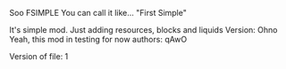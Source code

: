 Soo
FSIMPLE
 You can call it like...
 "First Simple"

 It's simple mod. Just adding resources, blocks and liquids
 Version: Ohno
 Yeah, this mod in testing for now
 authors:
 qAwO

 Version of file: 1
